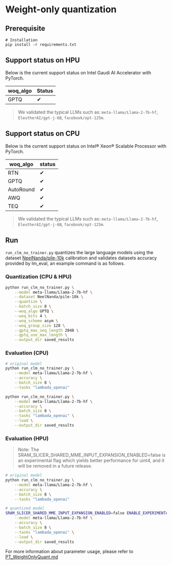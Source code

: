 Weight-only quantization
===============

##  Prerequisite
```
# Installation
pip install -r requirements.txt
```

## Support status on HPU

Below is the current support status on Intel Gaudi AI Accelerator with PyTorch.

| woq_algo |   Status  |
|--------------|----------|
|   GPTQ   |  &#10004;|

> We validated the typical LLMs such as: `meta-llama/Llama-2-7b-hf`, `EleutherAI/gpt-j-6B`, `facebook/opt-125m`.

## Support status on CPU

Below is the current support status on Intel® Xeon® Scalable Processor with PyTorch.


| woq_algo |   status |
|--------------|----------|
|       RTN      |  &#10004;  |
|       GPTQ     |  &#10004;  |
|       AutoRound|  &#10004;  |
|       AWQ      |  &#10004;  |
|       TEQ      |  &#10004;  |

> We validated the typical LLMs such as: `meta-llama/Llama-2-7b-hf`, `EleutherAI/gpt-j-6B`, `facebook/opt-125m`.


## Run

`run_clm_no_trainer.py` quantizes the large language models using the dataset [NeelNanda/pile-10k](https://huggingface.co/datasets/NeelNanda/pile-10k) calibration and validates datasets accuracy provided by lm_eval, an example command is as follows.

### Quantization (CPU & HPU)

```bash
python run_clm_no_trainer.py \
    --model meta-llama/Llama-2-7b-hf \
    --dataset NeelNanda/pile-10k \
    --quantize \
    --batch_size 8 \
    --woq_algo GPTQ \
    --woq_bits 4 \
    --woq_scheme asym \
    --woq_group_size 128 \
    --gptq_max_seq_length 2048 \
    --gptq_use_max_length \
    --output_dir saved_results
```
### Evaluation (CPU)

```bash
# original model
python run_clm_no_trainer.py \
    --model meta-llama/Llama-2-7b-hf \
    --accuracy \
    --batch_size 8 \
    --tasks "lambada_openai"

python run_clm_no_trainer.py \
    --model meta-llama/Llama-2-7b-hf \
    --accuracy \
    --batch_size 8 \
    --tasks "lambada_openai" \
    --load \
    --output_dir saved_results
``` 

### Evaluation (HPU)

> Note: The SRAM_SLICER_SHARED_MME_INPUT_EXPANSION_ENABLED=false is an experimental flag which yields better performance for uint4, and it will be removed in a future release.

```bash
# original model
python run_clm_no_trainer.py \
    --model meta-llama/Llama-2-7b-hf \
    --accuracy \
    --batch_size 8 \
    --tasks "lambada_openai"

# quantized model
SRAM_SLICER_SHARED_MME_INPUT_EXPANSION_ENABLED=false ENABLE_EXPERIMENTAL_FLAGS=1 python run_clm_no_trainer.py \
    --model meta-llama/Llama-2-7b-hf \
    --accuracy \
    --batch_size 8 \
    --tasks "lambada_openai" \
    --load \
    --output_dir saved_results
```

For more information about parameter usage, please refer to [PT_WeightOnlyQuant.md](https://github.com/intel/neural-compressor/blob/master/docs/source/3x/PT_WeightOnlyQuant.md)
